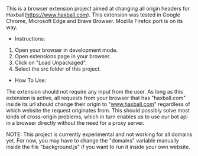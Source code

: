This is a browser extension project aimed at changing all origin headers for Haxball(https://www.haxball.com). 
This extension was tested in Google Chrome, Microsoft Edge and Brave Browser. Mozilla Firefox port is on its way.

- Instructions:

1. Open your browser in development mode.
2. Open extensions page in your browser.
3. Click on "Load Unpackaged".
4. Select the src folder of this project.

- How To Use:

The extension should not require any input from the user. As long as this extension is active, all requests from your browser that has "haxball.com" inside its url should change their origin to "www.haxball.com" regardless of which website the request originates from. This should possibly solve most kinds of cross-origin problems, which in turn enables us to use our bot api in a browser directly without the need for a proxy server.

NOTE: This project is currently experimental and not working for all domains yet. For now, you may have to change the "domains" variable manually inside the file "background.js" if you want to run it inside your own website.
